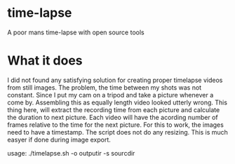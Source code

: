 # time-lapse
A poor mans time-lapse with open source tools

# What it does
I did not found any satisfying solution for creating proper timelapse videos from still images. The problem, the time between my shots was not constant. Since I put my cam on a tripod and take a picture whenever a come by. Assembling this as equally length video looked utterly wrong. 
This thing here, will extract the recording time from each picture and calculate the duration to next picture. Each video will have the acording number of frames relative to the time for the next picture. 
For this to work, the images need to have a timestamp. The script does not do any resizing. This is much easyer if done during image export. 

usage:
./timelapse.sh -o outputir -s sourcdir 